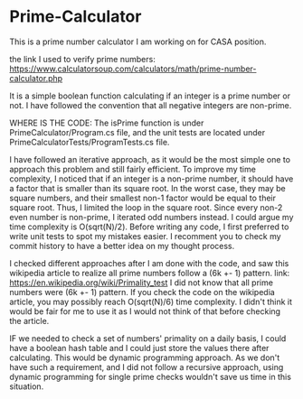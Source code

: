 # Prime-Calculator
This is a prime number calculator I am working on for CASA position.

the link I used to verify prime numbers: https://www.calculatorsoup.com/calculators/math/prime-number-calculator.php

It is a simple boolean function calculating if an integer is a prime number or not. I have followed the convention that all negative integers are non-prime.


WHERE IS THE CODE:
  The isPrime function is under PrimeCalculator/Program.cs file, and the unit tests are located under PrimeCalculatorTests/ProgramTests.cs file.
  

I have followed an iterative approach, as it would be the most simple one to approach this problem and still fairly efficient. To improve my time complexity,
  I noticed that if an integer is a non-prime number, it should have a factor that is smaller than its square root. In the worst case, they may be square numbers, and their
  smallest non-1 factor would be equal to their square root. Thus, I limited the loop in the square root. Since every non-2 even number is non-prime, I iterated odd numbers instead.
  I could argue my time complexity is O(sqrt(N)/2). Before writing any code, I first preferred to write unit tests to spot my mistakes easier. I recomment you to check my commit
  history to have a better idea  on my thought process.
  
  

I checked different approaches after I am done with the code, and saw this wikipedia article to realize all prime numbers follow a (6k +- 1) pattern. 
  link: https://en.wikipedia.org/wiki/Primality_test
  I did not know that all prime numbers were (6k +- 1) pattern. If you check the code on the wikipedia article, you may possibly reach O(sqrt(N)/6) time complexity. 
  I didn't think it would be fair for me to use it as I would not think of that before checking the article.
  
  
IF we needed to check a set of numbers' primality on a daily basis, I could have a boolean hash table and I could just store the values there after calculating. This would be
  dynamic programming approach. As we don't have such a requirement, and I did not follow a recursive approach, using dynamic programming for single prime checks wouldn't save us
  time in this situation.
  

